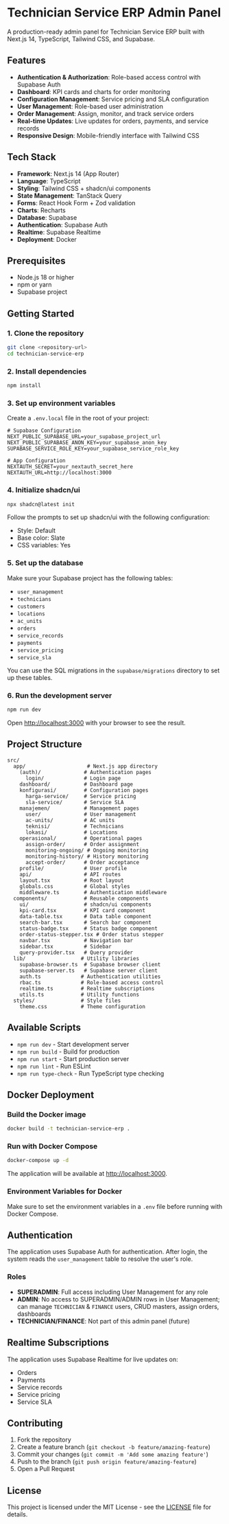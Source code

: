 # Technician Service ERP Admin Panel

A production-ready admin panel for Technician Service ERP built with Next.js 14, TypeScript, Tailwind CSS, and Supabase.

## Features

- **Authentication & Authorization**: Role-based access control with Supabase Auth
- **Dashboard**: KPI cards and charts for order monitoring
- **Configuration Management**: Service pricing and SLA configuration
- **User Management**: Role-based user administration
- **Order Management**: Assign, monitor, and track service orders
- **Real-time Updates**: Live updates for orders, payments, and service records
- **Responsive Design**: Mobile-friendly interface with Tailwind CSS

## Tech Stack

- **Framework**: Next.js 14 (App Router)
- **Language**: TypeScript
- **Styling**: Tailwind CSS + shadcn/ui components
- **State Management**: TanStack Query
- **Forms**: React Hook Form + Zod validation
- **Charts**: Recharts
- **Database**: Supabase
- **Authentication**: Supabase Auth
- **Realtime**: Supabase Realtime
- **Deployment**: Docker

## Prerequisites

- Node.js 18 or higher
- npm or yarn
- Supabase project

## Getting Started

### 1. Clone the repository

```bash
git clone <repository-url>
cd technician-service-erp
```

### 2. Install dependencies

```bash
npm install
```

### 3. Set up environment variables

Create a `.env.local` file in the root of your project:

```env
# Supabase Configuration
NEXT_PUBLIC_SUPABASE_URL=your_supabase_project_url
NEXT_PUBLIC_SUPABASE_ANON_KEY=your_supabase_anon_key
SUPABASE_SERVICE_ROLE_KEY=your_supabase_service_role_key

# App Configuration
NEXTAUTH_SECRET=your_nextauth_secret_here
NEXTAUTH_URL=http://localhost:3000
```

### 4. Initialize shadcn/ui

```bash
npx shadcn@latest init
```

Follow the prompts to set up shadcn/ui with the following configuration:

- Style: Default
- Base color: Slate
- CSS variables: Yes

### 5. Set up the database

Make sure your Supabase project has the following tables:

- `user_management`
- `technicians`
- `customers`
- `locations`
- `ac_units`
- `orders`
- `service_records`
- `payments`
- `service_pricing`
- `service_sla`

You can use the SQL migrations in the `supabase/migrations` directory to set up these tables.

### 6. Run the development server

```bash
npm run dev
```

Open [http://localhost:3000](http://localhost:3000) with your browser to see the result.

## Project Structure

```
src/
  app/                    # Next.js app directory
    (auth)/              # Authentication pages
      login/             # Login page
    dashboard/           # Dashboard page
    konfigurasi/         # Configuration pages
      harga-service/     # Service pricing
      sla-service/       # Service SLA
    manajemen/           # Management pages
      user/              # User management
      ac-units/          # AC units
      teknisi/           # Technicians
      lokasi/            # Locations
    operasional/         # Operational pages
      assign-order/      # Order assignment
      monitoring-ongoing/ # Ongoing monitoring
      monitoring-history/ # History monitoring
      accept-order/      # Order acceptance
    profile/             # User profile
    api/                 # API routes
    layout.tsx           # Root layout
    globals.css          # Global styles
    middleware.ts        # Authentication middleware
  components/            # Reusable components
    ui/                  # shadcn/ui components
    kpi-card.tsx         # KPI card component
    data-table.tsx       # Data table component
    search-bar.tsx       # Search bar component
    status-badge.tsx     # Status badge component
    order-status-stepper.tsx # Order status stepper
    navbar.tsx           # Navigation bar
    sidebar.tsx          # Sidebar
    query-provider.tsx   # Query provider
  lib/                  # Utility libraries
    supabase-browser.ts  # Supabase browser client
    supabase-server.ts   # Supabase server client
    auth.ts             # Authentication utilities
    rbac.ts             # Role-based access control
    realtime.ts         # Realtime subscriptions
    utils.ts            # Utility functions
  styles/               # Style files
    theme.css           # Theme configuration
```

## Available Scripts

- `npm run dev` - Start development server
- `npm run build` - Build for production
- `npm run start` - Start production server
- `npm run lint` - Run ESLint
- `npm run type-check` - Run TypeScript type checking

## Docker Deployment

### Build the Docker image

```bash
docker build -t technician-service-erp .
```

### Run with Docker Compose

```bash
docker-compose up -d
```

The application will be available at [http://localhost:3000](http://localhost:3000).

### Environment Variables for Docker

Make sure to set the environment variables in a `.env` file before running with Docker Compose.

## Authentication

The application uses Supabase Auth for authentication. After login, the system reads the `user_management` table to resolve the user's role.

### Roles

- **SUPERADMIN**: Full access including User Management for any role
- **ADMIN**: No access to SUPERADMIN/ADMIN rows in User Management; can manage `TECHNICIAN` & `FINANCE` users, CRUD masters, assign orders, dashboards
- **TECHNICIAN/FINANCE**: Not part of this admin panel (future)

## Realtime Subscriptions

The application uses Supabase Realtime for live updates on:

- Orders
- Payments
- Service records
- Service pricing
- Service SLA

## Contributing

1. Fork the repository
2. Create a feature branch (`git checkout -b feature/amazing-feature`)
3. Commit your changes (`git commit -m 'Add some amazing feature'`)
4. Push to the branch (`git push origin feature/amazing-feature`)
5. Open a Pull Request

## License

This project is licensed under the MIT License - see the [LICENSE](LICENSE) file for details.